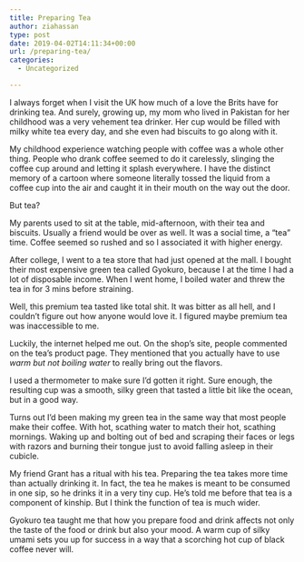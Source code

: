 ```yaml
---
title: Preparing Tea
author: ziahassan
type: post
date: 2019-04-02T14:11:34+00:00
url: /preparing-tea/
categories:
  - Uncategorized

---
```

I always forget when I visit the UK how much of a love the Brits have for drinking tea. And surely, growing up, my mom who lived in Pakistan for her childhood was a very vehement tea drinker. Her cup would be filled with milky white tea every day, and she even had biscuits to go along with it. 

My childhood experience watching people with coffee was a whole other thing. People who drank coffee seemed to do it carelessly, slinging the coffee cup around and letting it splash everywhere. I have the distinct memory of a cartoon where someone literally tossed the liquid from a coffee cup into the air and caught it in their mouth on the way out the door. 

But tea?

My parents used to sit at the table, mid-afternoon, with their tea and biscuits. Usually a friend would be over as well. It was a social time, a “tea” time. Coffee seemed so rushed and so I associated it with higher energy. 

After college, I went to a tea store that had just opened at the mall. I bought their most expensive green tea called Gyokuro, because I at the time I had a lot of disposable income. When I went home, I boiled water and threw the tea in for 3 mins before straining.

Well, this premium tea tasted like total shit. It was bitter as all hell, and I couldn’t figure out how anyone would love it. I figured maybe premium tea was inaccessible to me.

Luckily, the internet helped me out. On the shop’s site, people commented on the tea’s product page. They mentioned that you actually have to use _warm but not boiling water_ to really bring out the flavors.

I used a thermometer to make sure I’d gotten it right. Sure enough, the resulting cup was a smooth, silky green that tasted a little bit like the ocean, but in a good way. 

Turns out I’d been making my green tea in the same way that most people make their coffee. With hot, scathing water to match their hot, scathing mornings. Waking up and bolting out of bed and scraping their faces or legs with razors and burning their tongue just to avoid falling asleep in their cubicle.

My friend Grant has a ritual with his tea. Preparing the tea takes more time than actually drinking it. In fact, the tea he makes is meant to be consumed in one sip, so he drinks it in a very tiny cup. He’s told me before that tea is a component of kinship. But I think the function of tea is much wider.

Gyokuro tea taught me that how you prepare food and drink affects not only the taste of the food or drink but also your mood. A warm cup of silky umami sets you up for success in a way that a scorching hot cup of black coffee never will.